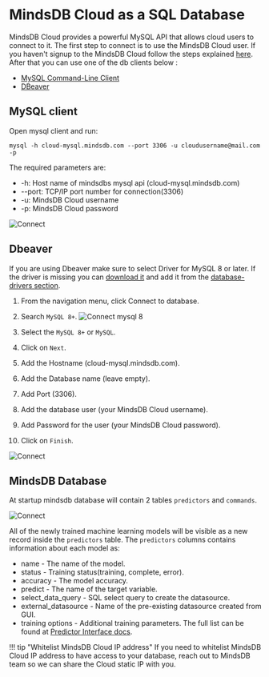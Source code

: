 # MindsDB Cloud as a SQL Database

MindsDB Cloud provides a powerful MySQL API that allows cloud users to connect to it. The first step to connect is to use the MindsDB Cloud user. If you haven't signup to the MindsDB Cloud follow the steps explained [here](/deployment/cloud). After that you can use one of the db clients below :

* [MySQL Command-Line Client](https://dev.mysql.com/doc/refman/8.0/en/mysql.html) 
* [DBeaver](https://dbeaver.io/)

## MySQL client

Open mysql client and run:

```
mysql -h cloud-mysql.mindsdb.com --port 3306 -u cloudusername@mail.com -p
```
The required parameters are:

* -h: Host name of mindsdbs mysql api (cloud-mysql.mindsdb.com)	
* --port: TCP/IP port number for connection(3306)	
* -u: MindsDB Cloud username
* -p:  MindsDB Cloud password

![Connect](/assets/sql/mysql-client.gif)


## Dbeaver

If you are using Dbeaver make sure to select Driver for MySQL 8 or later. If the driver is missing you can [download it](https://dev.mysql.com/downloads/connector/j/) and add it from the [database-drivers section](https://dbeaver.com/docs/wiki/Database-drivers/).

1. From the navigation menu, click Connect to database.
2. Search `MySQL 8+`.
    ![Connect mysql 8](/assets/sql/dbeaver8.png)

3. Select the `MySQL 8+` or `MySQL`.
4. Click on `Next`.
5. Add the Hostname (cloud-mysql.mindsdb.com).
6. Add the Database name (leave empty).
7. Add Port (3306).
8. Add the database user (your MindsDB Cloud username).
9. Add Password for the user (your MindsDB Cloud password).
10. Click on `Finish`.

![Connect](/assets/sql/connectcloud.png)

## MindsDB Database

At startup mindsdb database will contain 2 tables `predictors` and `commands`. 

![Connect](/assets/sql/show.png)

All of the newly trained machine learning models will be visible as a new record inside the `predictors` table. The `predictors` columns contains information about each model as:

* name - The name of the model.
* status - Training status(training, complete, error).
* accuracy - The model accuracy.
* predict - The name of the target variable.
* select_data_query - SQL select query to create the datasource.
* external_datasource - Name of the pre-existing datasource created from GUI.
* training options - Additional training parameters. The full list can be found at [Predictor Interface docs](/PredictorInterface/#learn).


!!! tip "Whitelist MindsDB Cloud IP address"
    If you need to whitelist MindsDB Cloud IP address to have access to your database, reach out to MindsDB team so we can share the Cloud static IP with you.
